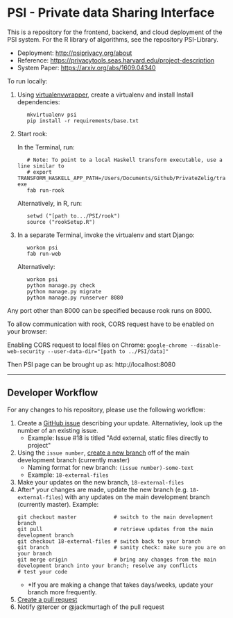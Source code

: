 # PSI - Private data Sharing Interface

This is a repository for the frontend, backend, and cloud deployment of the PSI system.  For the R library of algorithms, see the repository PSI-Library.

- Deployment: http://psiprivacy.org/about
- Reference: https://privacytools.seas.harvard.edu/project-description
- System Paper: https://arxiv.org/abs/1609.04340

To run locally:

1. Using [virtualenvwrapper](https://virtualenvwrapper.readthedocs.io/en/latest/), create a virtualenv and install Install dependencies:

          mkvirtualenv psi
          pip install -r requirements/base.txt

2. Start rook:

      In the Terminal, run:
        
          # Note: To point to a local Haskell transform executable, use a line similar to
          # export TRANSFORM_HASKELL_APP_PATH=/Users/Documents/Github/PrivateZelig/transformer/transformer-exe 
          fab run-rook

      Alternatively, in R, run:

          setwd ("[path to.../PSI/rook")
          source ("rookSetup.R")


3. In a separate Terminal, invoke the virtualenv and start Django:

          workon psi
          fab run-web

      Alternatively:

          workon psi
          python manage.py check
          python manage.py migrate
          python manage.py runserver 8080

Any port other than 8000 can be specified because rook runs on 8000.

To allow communication with rook, CORS request have to be enabled on your browser:

Enabling CORS request to local files on Chrome:
`google-chrome --disable-web-security --user-data-dir="[path to ../PSI/data]"`

Then PSI page can be brought up as:
http://localhost:8080

---

## Developer Workflow

For any changes to his repository, please use the following workflow:

1. Create a [GitHub issue](https://github.com/TwoRavens/PSI/issues) describing your update.  Alternativley, look up the number of an existing issue.
    - Example: Issue #18 is titled "Add external, static files directly to project"
2. Using the `issue number`, [create a new branch](https://help.github.com/articles/creating-and-deleting-branches-within-your-repository/) off of the main development branch (currently master)
    - Naming format for new branch: `(issue number)-some-text`
    - Example: `18-external-files`
3. Make your updates on the new branch, `18-external-files`
4. After* your changes are made, update the new branch (e.g. `18-external-files`) with any updates on the main development branch (currently master).  Example:
    ```
    git checkout master            # switch to the main development branch
    git pull                       # retrieve updates from the main development branch
    git checkout 18-external-files # switch back to your branch
    git branch                     # sanity check: make sure you are on your branch
    git merge origin               # bring any changes from the main development branch into your branch; resolve any conflicts
    # test your code
    ```
    - *If you are making a change that takes days/weeks, update your branch more frequently.
5. [Create a pull request](https://help.github.com/articles/creating-a-pull-request/#creating-the-pull-request)
6. Notify @tercer or @jackmurtagh of the pull request
